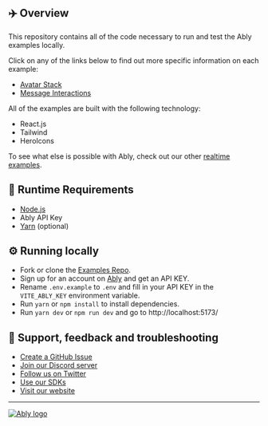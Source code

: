 ## ✈️ Overview

This repository contains all of the code necessary to run and test the Ably examples locally.

Click on any of the links below to find out more specific information on each example:

- [Avatar Stack](/src/components/AvatarStack/README.md)
- [Message Interactions](/src/components/MessageReactions/README.md)

All of the examples are built with the following technology:

- React.js
- Tailwind
- HeroIcons

To see what else is possible with Ably, check out our other [realtime examples](https://ably.com/examples?utm_source=ably-labs&utm_medium=github&utm_campaign=atomic-examples).

## 🏃 Runtime Requirements

- [Node.js](https://nodejs.org/en/)
- Ably API Key
- [Yarn](https://yarnpkg.com/) (optional)

## ⚙️ Running locally

- Fork or clone the [Examples Repo](https://github.com/ably/atomic-examples).
- Sign up for an account on [Ably](https://ably.com?utm_source=ably-labs&utm_medium=github&utm_campaign=atomic-examples) and get an API KEY.
- Rename `.env.example` to `.env` and fill in your API KEY in the `VITE_ABLY_KEY` environment variable.
- Run `yarn` or `npm install` to install dependencies.
- Run `yarn dev` or `npm run dev` and go to http://localhost:5173/

## 🤔 Support, feedback and troubleshooting

- [Create a GitHub Issue](https://github.com/ably-labs/atomic-examples/issues)
- [Join our Discord server](https://discord.gg/q89gDHZcBK)
- [Follow us on Twitter](https://twitter.com/ablyrealtime)
- [Use our SDKs](https://github.com/ably/)
- [Visit our website](https://ably.com?utm_source=ably-labs&utm_medium=github&utm_campaign=atomic-examples)

---

[![Ably logo](https://static.ably.dev/badge-black.svg?serverless-websockets-quest)](https://ably.com?utm_source=ably-labs&utm_medium=github&utm_campaign=atomic-examples)
